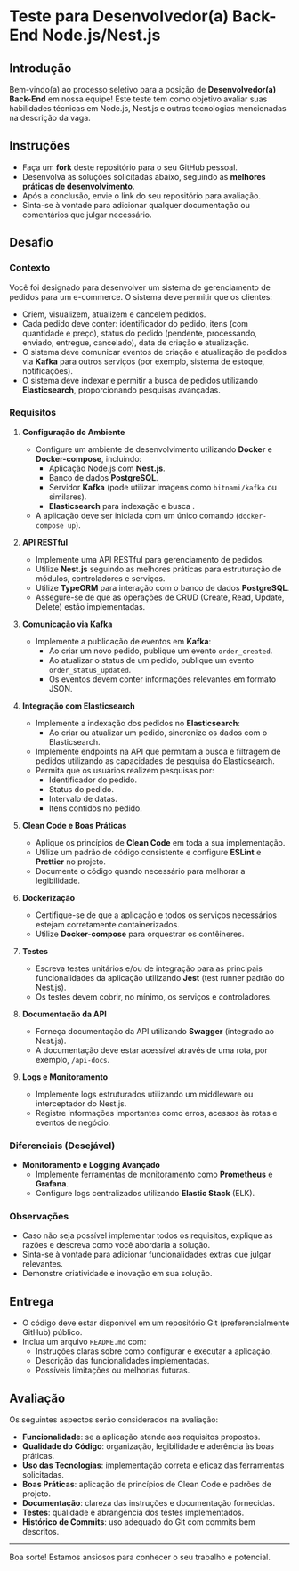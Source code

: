 # Teste para Desenvolvedor(a) Back-End Node.js/Nest.js

## Introdução

Bem-vindo(a) ao processo seletivo para a posição de **Desenvolvedor(a) Back-End** em nossa equipe! Este teste tem como objetivo avaliar suas habilidades técnicas em Node.js, Nest.js e outras tecnologias mencionadas na descrição da vaga.

## Instruções

- Faça um **fork** deste repositório para o seu GitHub pessoal.
- Desenvolva as soluções solicitadas abaixo, seguindo as **melhores práticas de desenvolvimento**.
- Após a conclusão, envie o link do seu repositório para avaliação.
- Sinta-se à vontade para adicionar qualquer documentação ou comentários que julgar necessário.

## Desafio

### Contexto

Você foi designado para desenvolver um sistema de gerenciamento de pedidos para um e-commerce. O sistema deve permitir que os clientes:

- Criem, visualizem, atualizem e cancelem pedidos.
- Cada pedido deve conter: identificador do pedido, itens (com quantidade e preço), status do pedido (pendente, processando, enviado, entregue, cancelado), data de criação e atualização.
- O sistema deve comunicar eventos de criação e atualização de pedidos via **Kafka** para outros serviços (por exemplo, sistema de estoque, notificações).
- O sistema deve indexar e permitir a busca de pedidos utilizando **Elasticsearch**, proporcionando pesquisas avançadas.

### Requisitos

1. **Configuração do Ambiente**
   - Configure um ambiente de desenvolvimento utilizando **Docker** e **Docker-compose**, incluindo:
     - Aplicação Node.js com **Nest.js**.
     - Banco de dados **PostgreSQL**.
     - Servidor **Kafka** (pode utilizar imagens como `bitnami/kafka` ou similares).
     - **Elasticsearch** para indexação e busca .
   - A aplicação deve ser iniciada com um único comando (`docker-compose up`).

2. **API RESTful**
   - Implemente uma API RESTful para gerenciamento de pedidos.
   - Utilize **Nest.js** seguindo as melhores práticas para estruturação de módulos, controladores e serviços.
   - Utilize **TypeORM** para interação com o banco de dados **PostgreSQL**.
   - Assegure-se de que as operações de CRUD (Create, Read, Update, Delete) estão implementadas.

3. **Comunicação via Kafka**
   - Implemente a publicação de eventos em **Kafka**:
     - Ao criar um novo pedido, publique um evento `order_created`.
     - Ao atualizar o status de um pedido, publique um evento `order_status_updated`.
     - Os eventos devem conter informações relevantes em formato JSON.

4. **Integração com Elasticsearch**
   - Implemente a indexação dos pedidos no **Elasticsearch**:
     - Ao criar ou atualizar um pedido, sincronize os dados com o Elasticsearch.
   - Implemente endpoints na API que permitam a busca e filtragem de pedidos utilizando as capacidades de pesquisa do Elasticsearch.
   - Permita que os usuários realizem pesquisas por:
     - Identificador do pedido.
     - Status do pedido.
     - Intervalo de datas.
     - Itens contidos no pedido.

5. **Clean Code e Boas Práticas**
   - Aplique os princípios de **Clean Code** em toda a sua implementação.
   - Utilize um padrão de código consistente e configure **ESLint** e **Prettier** no projeto.
   - Documente o código quando necessário para melhorar a legibilidade.

6. **Dockerização**
   - Certifique-se de que a aplicação e todos os serviços necessários estejam corretamente containerizados.
   - Utilize **Docker-compose** para orquestrar os contêineres.

7. **Testes**
   - Escreva testes unitários e/ou de integração para as principais funcionalidades da aplicação utilizando **Jest** (test runner padrão do Nest.js).
   - Os testes devem cobrir, no mínimo, os serviços e controladores.

8. **Documentação da API**
   - Forneça documentação da API utilizando **Swagger** (integrado ao Nest.js).
   - A documentação deve estar acessível através de uma rota, por exemplo, `/api-docs`.

9. **Logs e Monitoramento**
   - Implemente logs estruturados utilizando um middleware ou interceptador do Nest.js.
   - Registre informações importantes como erros, acessos às rotas e eventos de negócio.

### Diferenciais (Desejável)

- **Monitoramento e Logging Avançado**
  - Implemente ferramentas de monitoramento como **Prometheus** e **Grafana**.
  - Configure logs centralizados utilizando **Elastic Stack** (ELK).

### Observações

- Caso não seja possível implementar todos os requisitos, explique as razões e descreva como você abordaria a solução.
- Sinta-se à vontade para adicionar funcionalidades extras que julgar relevantes.
- Demonstre criatividade e inovação em sua solução.

## Entrega

- O código deve estar disponível em um repositório Git (preferencialmente GitHub) público.
- Inclua um arquivo `README.md` com:
  - Instruções claras sobre como configurar e executar a aplicação.
  - Descrição das funcionalidades implementadas.
  - Possíveis limitações ou melhorias futuras.

## Avaliação

Os seguintes aspectos serão considerados na avaliação:

- **Funcionalidade**: se a aplicação atende aos requisitos propostos.
- **Qualidade do Código**: organização, legibilidade e aderência às boas práticas.
- **Uso das Tecnologias**: implementação correta e eficaz das ferramentas solicitadas.
- **Boas Práticas**: aplicação de princípios de Clean Code e padrões de projeto.
- **Documentação**: clareza das instruções e documentação fornecidas.
- **Testes**: qualidade e abrangência dos testes implementados.
- **Histórico de Commits**: uso adequado do Git com commits bem descritos.

---

Boa sorte! Estamos ansiosos para conhecer o seu trabalho e potencial.
